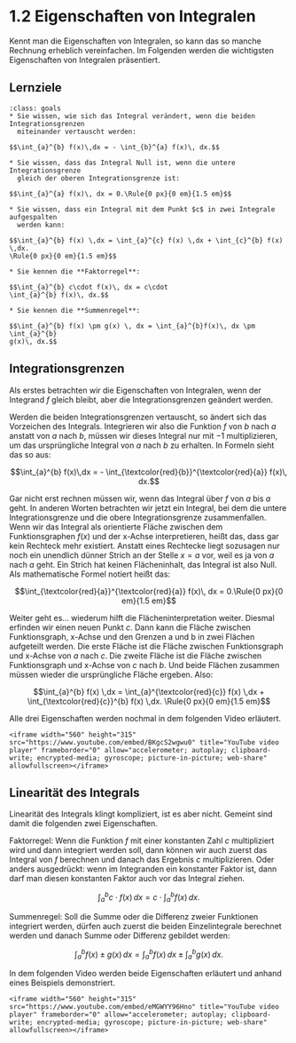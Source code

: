 # 1.2 Eigenschaften von Integralen

Kennt man die Eigenschaften von Integralen, so kann das so manche Rechnung
erheblich vereinfachen. Im Folgenden werden die wichtigsten Eigenschaften von
Integralen präsentiert.

## Lernziele

```{admonition} Lernziele
:class: goals
* Sie wissen, wie sich das Integral verändert, wenn die beiden Integrationsgrenzen
  miteinander vertauscht werden:

$$\int_{a}^{b} f(x)\,dx = - \int_{b}^{a} f(x)\, dx.$$

* Sie wissen, dass das Integral Null ist, wenn die untere Integrationsgrenze
  gleich der oberen Integrationsgrenze ist:

$$\int_{a}^{a} f(x)\, dx = 0.\Rule{0 px}{0 em}{1.5 em}$$

* Sie wissen, dass ein Integral mit dem Punkt $c$ in zwei Integrale aufgespalten
  werden kann:

$$\int_{a}^{b} f(x) \,dx = \int_{a}^{c} f(x) \,dx + \int_{c}^{b} f(x) \,dx.
\Rule{0 px}{0 em}{1.5 em}$$

* Sie kennen die **Faktorregel**:

$$\int_{a}^{b} c\cdot f(x)\, dx = c\cdot
\int_{a}^{b} f(x)\, dx.$$

* Sie kennen die **Summenregel**:

$$\int_{a}^{b} f(x) \pm g(x) \, dx = \int_{a}^{b}f(x)\, dx \pm \int_{a}^{b}
g(x)\, dx.$$
```

## Integrationsgrenzen

Als erstes betrachten wir die Eigenschaften von Integralen, wenn der Integrand
$f$ gleich bleibt, aber die Integrationsgrenzen geändert werden.

Werden die beiden Integrationsgrenzen vertauscht, so ändert sich das Vorzeichen
des Integrals. Integrieren wir also die Funktion $f$ von $b$ nach $a$ anstatt
von $a$ nach $b$, müssen wir dieses Integral nur mit $-1$ multiplizieren, um das
ursprüngliche Integral von $a$ nach $b$ zu erhalten. In Formeln sieht das so aus:

$$\int_{a}^{b} f(x)\,dx = - \int_{\textcolor{red}{b}}^{\textcolor{red}{a}}
f(x)\, dx.$$

Gar nicht erst rechnen müssen wir, wenn das Integral über $f$ von $a$ bis $a$
geht. In anderen Worten betrachten wir jetzt ein Integral, bei dem die untere
Integrationsgrenze und die obere Integrationsgrenze zusammenfallen. Wenn wir das
Integral als orientierte Fläche zwischen dem Funktionsgraphen $f(x)$ und der
x-Achse interpretieren, heißt das, dass gar kein Rechteck mehr existiert.
Anstatt eines Rechtecke liegt sozusagen nur noch ein unendlich dünner Strich an
der Stelle $x=a$ vor, weil es ja von $a$ nach $a$ geht. Ein Strich hat keinen
Flächeninhalt, das Integral ist also Null. Als mathematische Formel notiert
heißt das:

$$\int_{\textcolor{red}{a}}^{\textcolor{red}{a}} f(x)\, dx = 0.\Rule{0 px}{0
em}{1.5 em}$$

Weiter geht es... wiederum hilft die Flächeninterpretation weiter. Diesmal
erfinden wir einen neuen Punkt $c$. Dann kann die Fläche zwischen
Funktionsgraph, x-Achse und den Grenzen a und b in zwei Flächen aufgeteilt
werden. Die erste Fläche ist die Fläche zwischen Funktionsgraph und x-Achse von
$a$ nach $c$. Die zweite Fläche ist die Fläche zwischen Funktionsgraph und
x-Achse von $c$ nach $b$. Und beide Flächen zusammen müssen wieder die
ursprüngliche Fläche ergeben. Also:

$$\int_{a}^{b} f(x) \,dx = \int_{a}^{\textcolor{red}{c}} f(x) \,dx +
\int_{\textcolor{red}{c}}^{b} f(x) \,dx. \Rule{0 px}{0 em}{1.5 em}$$

Alle drei Eigenschaften werden nochmal in dem folgenden Video erläutert.

```{dropdown} Video: Eigenschaften/Rechenregeln des Integrals I
<iframe width="560" height="315" src="https://www.youtube.com/embed/BKgcS2wgwu0" title="YouTube video player" frameborder="0" allow="accelerometer; autoplay; clipboard-write; encrypted-media; gyroscope; picture-in-picture; web-share" allowfullscreen></iframe>
```

## Linearität des Integrals

Linearität des Integrals klingt kompliziert, ist es aber nicht. Gemeint sind
damit die folgenden zwei Eigenschaften.

Faktorregel: Wenn die Funktion $f$ mit einer konstanten Zahl $c$ multipliziert
wird und dann integriert werden soll, dann können wir auch zuerst das Integral
von $f$ berechnen und danach das Ergebnis $c$ multiplizieren. Oder anders
ausgedrückt: wenn im Integranden ein konstanter Faktor ist, dann darf man diesen
konstanten Faktor auch vor das Integral ziehen.

$$\int_{a}^{b} c\cdot f(x)\, dx = c\cdot
\int_{a}^{b} f(x)\, dx.$$

Summenregel: Soll die Summe oder die Differenz zweier Funktionen integriert
werden, dürfen auch zuerst die beiden Einzelintegrale berechnet werden und
danach Summe oder Differenz gebildet werden:

$$\int_{a}^{b} f(x) \pm g(x) \, dx = \int_{a}^{b}f(x)\, dx \pm \int_{a}^{b}
g(x)\, dx.$$

In dem folgenden Video werden beide Eigenschaften erläutert und anhand eines
Beispiels demonstriert.

```{dropdown} Video: Eigenschaften/Rechenregeln des Integrals II
<iframe width="560" height="315" src="https://www.youtube.com/embed/eMGWYY96Hno" title="YouTube video player" frameborder="0" allow="accelerometer; autoplay; clipboard-write; encrypted-media; gyroscope; picture-in-picture; web-share" allowfullscreen></iframe>
```
